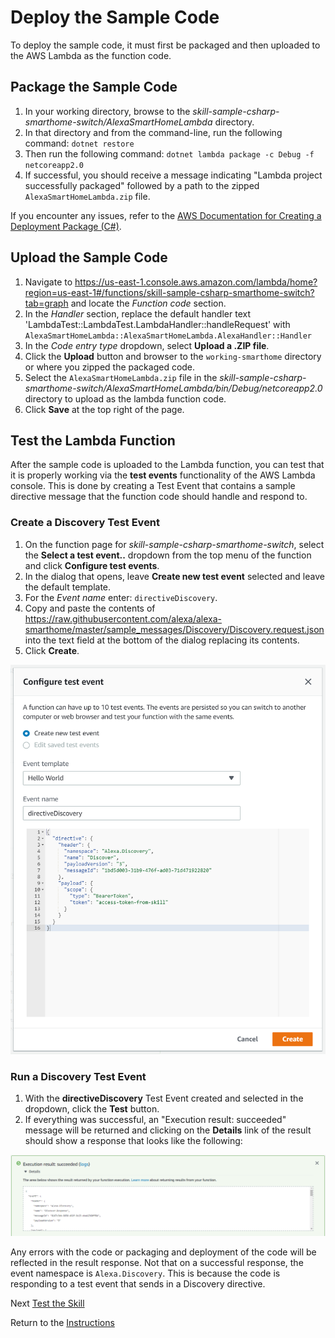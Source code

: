# Deploy the Sample Code

To deploy the sample code, it must first be packaged and then uploaded to the AWS Lambda as the function code.

## Package the Sample Code

1. In your working directory, browse to the *skill-sample-csharp-smarthome-switch/AlexaSmartHomeLambda* directory.
2. In that directory and from the command-line, run the following command: `dotnet restore`
3. Then run the following command: `dotnet lambda package -c Debug -f netcoreapp2.0`
4. If successful, you should receive a message indicating "Lambda project successfully packaged" followed by a path to the zipped `AlexaSmartHomeLambda.zip` file.

If you encounter any issues, refer to the [AWS Documentation for Creating a Deployment Package (C#)](https://docs.aws.amazon.com/lambda/latest/dg/lambda-dotnet-how-to-create-deployment-package.html).

## Upload the Sample Code

1. Navigate to https://us-east-1.console.aws.amazon.com/lambda/home?region=us-east-1#/functions/skill-sample-csharp-smarthome-switch?tab=graph and locate the *Function code* section.
2. In the _Handler_ section, replace the default handler text 'LambdaTest::LambdaTest.LambdaHandler::handleRequest' with `AlexaSmartHomeLambda::AlexaSmartHomeLambda.AlexaHandler::Handler`
3. In the _Code entry type_ dropdown, select **Upload a .ZIP file**.
4. Click the **Upload** button and browser to the `working-smarthome` directory or where you zipped the packaged code.
5. Select the `AlexaSmartHomeLambda.zip` file in the *skill-sample-csharp-smarthome-switch/AlexaSmartHomeLambda/bin/Debug/netcoreapp2.0* directory to upload as the lambda function code.
6. Click **Save** at the top right of the page.


## Test the Lambda Function
After the sample code is uploaded to the Lambda function, you can test that it is properly working via the **test events** functionality of the AWS Lambda console. This is done by creating a Test Event that contains a sample directive message that the function code should handle and respond to.

### Create a Discovery Test Event
1. On the function page for _skill-sample-csharp-smarthome-switch_, select the **Select a test event..** dropdown from the top menu of the function and click **Configure test events**.
2. In the dialog that opens, leave **Create new test event** selected and leave the default template.
3. For the _Event name_ enter: `directiveDiscovery`.
4. Copy and paste the contents of https://raw.githubusercontent.com/alexa/alexa-smarthome/master/sample_messages/Discovery/Discovery.request.json into the text field at the bottom of the dialog replacing its contents.
5. Click **Create**.

![](img/lambda-configure-test-events.png)

### Run a Discovery Test Event
1. With the **directiveDiscovery** Test Event created and selected in the dropdown, click the **Test** button.
2. If everything was successful, an "Execution result: succeeded" message will be returned and clicking on the **Details** link of the result should show a response that looks like the following:

![](img/lambda-execution-result-succeeded.png)

Any errors with the code or packaging and deployment of the code will be reflected in the result response. Not that on a successful response, the event namespace is `Alexa.Discovery`. This is because the code is responding to a test event that sends in a Discovery directive. 

Next [Test the Skill](test-the-skill.md)

Return to the [Instructions](README.md)